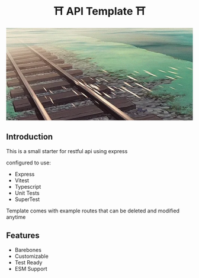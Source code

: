 <h1 align="center">⛩️ API Template ⛩️</h1>
<img src="https://github.com/Kyuuari/Kyuuari/blob/main/Assets/railway.webp" width="100%" height="250px">

## Introduction
This is a small starter for restful api using express

configured to use:

* Express
* Vitest
* Typescript
* Unit Tests
* SuperTest


Template comes with example routes that can be deleted and modified anytime


## Features
* Barebones 
* Customizable
* Test Ready
* ESM Support
